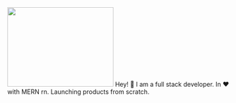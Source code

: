 <img src="https://media.giphy.com/media/pj30mdklB3FaaoFoOv/giphy.gif" width="240" height="180" />
Hey! 👋 
I am a full stack developer. In ❤️ with MERN rn. Launching products from scratch.
<!--
**KostyaNesterovich/KostyaNesterovich** is a ✨ _special_ ✨ repository because its `README.md` (this file) appears on your GitHub profile.

Here are some ideas to get you started:

- 🔭 I’m currently working on ...
- 🌱 I’m currently learning ...
- 👯 I’m looking to collaborate on ...
- 🤔 I’m looking for help with ...
- 💬 Ask me about ...
- 📫 How to reach me: ...
- 😄 Pronouns: ...
- ⚡ Fun fact: ...
-->
